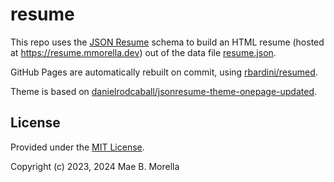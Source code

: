 # resume

This repo uses the [JSON Resume](https://jsonresume.org/) schema to build an HTML resume (hosted at <https://resume.mmorella.dev>) out of the data file [resume.json](resume.json).

GitHub Pages are automatically rebuilt on commit, using [rbardini/resumed](https://github.com/rbardini/resumed).

Theme is based on [danielrodcaball/jsonresume-theme-onepage-updated](https://github.com/danielrodcaball/jsonresume-theme-onepage-updated).

## License

Provided under the [MIT License](/LICENSE).

Copyright (c) 2023, 2024 Mae B. Morella
